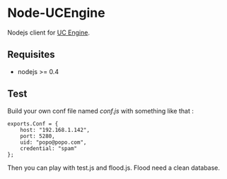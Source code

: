 Node-UCEngine
=============

Nodejs client for [UC Engine](http://www.ucengine.org).

Requisites
----------

 * nodejs >= 0.4

Test
----

Build your own conf file named _conf.js_ with something like that :

	exports.Conf = {
		host: "192.168.1.142",
		port: 5280,
		uid: "popo@popo.com",
		credential: "spam"
	};
	
Then you can play with test.js and flood.js. Flood need a clean database.